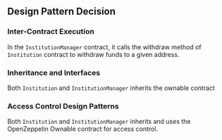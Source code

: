 ## Design Pattern Decision

### Inter-Contract Execution
In the `InstitutionManager` contract, it calls the withdraw method of `Institution` contract to withdraw funds to a given address.

### Inheritance and Interfaces
Both `Institution` and `InstitutionManager` inherits the ownable contract

### Access Control Design Patterns
Both `Institution` and `InstitutionManager` inherits and uses the OpenZeppelin Ownable contract for access control.
